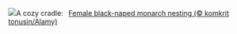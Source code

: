 ![](https://www.bing.com/th?id=OHR.NestingMonarch_EN-US2312410271_UHD.jpg&w=1000)A cozy cradle:&nbsp;&ensp;[Female black-naped monarch nesting (© komkrit tonusin/Alamy)](https://www.bing.com/th?id=OHR.NestingMonarch_EN-US2312410271_UHD.jpg)
<br><br/>
